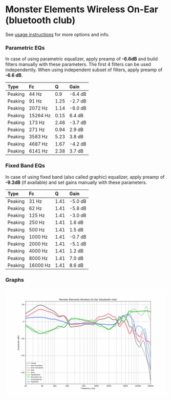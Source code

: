 # Monster Elements Wireless On-Ear (bluetooth club)
See [usage instructions](https://github.com/jaakkopasanen/AutoEq#usage) for more options and info.

### Parametric EQs
In case of using parametric equalizer, apply preamp of **-6.6dB** and build filters manually
with these parameters. The first 4 filters can be used independently.
When using independent subset of filters, apply preamp of **-6.6 dB**.

| Type    | Fc       |    Q | Gain    |
|:--------|:---------|:-----|:--------|
| Peaking | 44 Hz    | 0.9  | -6.4 dB |
| Peaking | 91 Hz    | 1.25 | -2.7 dB |
| Peaking | 2072 Hz  | 1.14 | -6.0 dB |
| Peaking | 15264 Hz | 0.15 | 6.4 dB  |
| Peaking | 173 Hz   | 2.48 | -3.7 dB |
| Peaking | 271 Hz   | 0.94 | 2.9 dB  |
| Peaking | 3583 Hz  | 5.23 | 3.8 dB  |
| Peaking | 4687 Hz  | 1.67 | -4.2 dB |
| Peaking | 6141 Hz  | 2.38 | 3.7 dB  |

### Fixed Band EQs
In case of using fixed band (also called graphic) equalizer, apply preamp of **-9.2dB**
(if available) and set gains manually with these parameters.

| Type    | Fc       |    Q | Gain    |
|:--------|:---------|:-----|:--------|
| Peaking | 31 Hz    | 1.41 | -5.0 dB |
| Peaking | 62 Hz    | 1.41 | -5.8 dB |
| Peaking | 125 Hz   | 1.41 | -3.0 dB |
| Peaking | 250 Hz   | 1.41 | 1.6 dB  |
| Peaking | 500 Hz   | 1.41 | 1.5 dB  |
| Peaking | 1000 Hz  | 1.41 | -0.7 dB |
| Peaking | 2000 Hz  | 1.41 | -5.1 dB |
| Peaking | 4000 Hz  | 1.41 | 1.2 dB  |
| Peaking | 8000 Hz  | 1.41 | 7.0 dB  |
| Peaking | 16000 Hz | 1.41 | 8.6 dB  |

### Graphs
![](./Monster%20Elements%20Wireless%20On-Ear%20(bluetooth%20club).png)